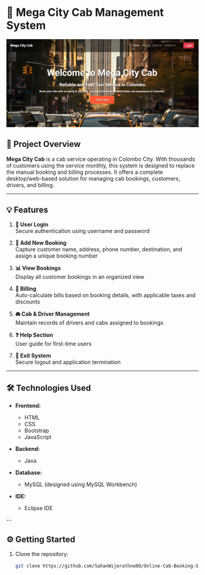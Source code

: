 # 🚖 Mega City Cab Management System

![Front Page](./cab_system.png)

## 📌 Project Overview

**Mega City Cab** is a cab service operating in Colombo City. With thousands of customers using the service monthly, this system is designed to replace the manual booking and billing processes. It offers a complete desktop/web-based solution for managing cab bookings, customers, drivers, and billing.

---

## 💡 Features

1. **🔐 User Login**  
   Secure authentication using username and password

2. **📝 Add New Booking**  
   Capture customer name, address, phone number, destination, and assign a unique booking number

3. **📊 View Bookings**  
   Display all customer bookings in an organized view

4. **🧾 Billing**  
   Auto-calculate bills based on booking details, with applicable taxes and discounts

5. **🚘 Cab & Driver Management**  
   Maintain records of drivers and cabs assigned to bookings

6. **❓ Help Section**  
   User guide for first-time users

7. **🚪 Exit System**  
   Secure logout and application termination

---

## 🛠️ Technologies Used

- **Frontend:**
  - HTML
  - CSS
  - Bootstrap
  - JavaScript

- **Backend:**
  - Java

- **Database:**
  - MySQL (designed using MySQL Workbench)

- **IDE:**
  - Eclipse IDE

--

## ⚙️ Getting Started

1. Clone the repository:
   ```bash
   git clone https://github.com/SahanWijerathne00/Online-Cab-Booking-System.git


